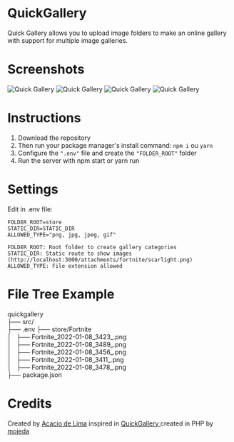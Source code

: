 QuickGallery
============

Quick Gallery allows you to upload image folders to make an online gallery with support for multiple image galleries.

Screenshots
============
![Quick Gallery](https://i.imgur.com/6O1YGHt.png)
![Quick Gallery](https://i.imgur.com/6O1YGHt.png)
![Quick Gallery](https://i.imgur.com/wDvaZBp.png)
![Quick Gallery](https://i.imgur.com/ZVVpFkh.png)

Instructions
============
1. Download the repository
2. Then run your package manager's install command: ```npm i``` ou ```yarn```
3. Configure the ```".env"``` file and create the ```"FOLDER_ROOT"``` folder
4. Run the server with npm start or yarn run
  
Settings
============
Edit in .env file:

```FOLDER_ROOT=store```\
```STATIC_DIR=STATIC_DIR```\
```ALLOWED_TYPE="png, jpg, jpeg, gif"```

```FOLDER_ROOT: Root folder to create gallery categories```\
```STATIC_DIR: Static route to show images (http://localhost:3000/attachments/fortnite/scarlight.png)```\
```ALLOWED_TYPE: File extension allowed```

File Tree Example
============
quickgallery  
├── src/  
├── .env 
├── store/Fortnite  
│   ├── Fortnite_2022-01-08_3423_.png  
│   ├── Fortnite_2022-01-08_3489_.png  
│   ├── Fortnite_2022-01-08_3456_.png  
│   ├── Fortnite_2022-01-08_3411_.png  
│   ├── Fortnite_2022-01-08_3478_.png  
├── package.json

Credits
============
Created by [Acacio de Lima](https://twitter.com/limadeacacio) inspired in [QuickGallery
](https://github.com/mojeda/QuickGallery) created in PHP by [mojeda](https://github.com/mojeda)
